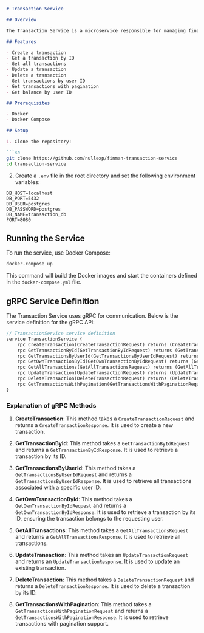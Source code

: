
```markdown
# Transaction Service

## Overview

The Transaction Service is a microservice responsible for managing financial transactions, including creating, updating, retrieving, and deleting transactions. It supports transaction types such as deposit and withdrawal, and provides functionalities like fetching transactions by user ID and with pagination.

## Features

- Create a transaction
- Get a transaction by ID
- Get all transactions
- Update a transaction
- Delete a transaction
- Get transactions by user ID
- Get transactions with pagination
- Get balance by user ID

## Prerequisites

- Docker
- Docker Compose

## Setup

1. Clone the repository:

```sh
git clone https://github.com/nullexp/finman-transaction-service
cd transaction-service
```

2. Create a `.env` file in the root directory and set the following environment variables:

```env
DB_HOST=localhost
DB_PORT=5432
DB_USER=postgres
DB_PASSWORD=postgres
DB_NAME=transaction_db
PORT=8080
```

## Running the Service

To run the service, use Docker Compose:

```sh
docker-compose up
```

This command will build the Docker images and start the containers defined in the `docker-compose.yml` file.

## gRPC Service Definition

The Transaction Service uses gRPC for communication. Below is the service definition for the gRPC API:

```proto
// TransactionService service definition
service TransactionService {
    rpc CreateTransaction(CreateTransactionRequest) returns (CreateTransactionResponse);
    rpc GetTransactionById(GetTransactionByIdRequest) returns (GetTransactionByIdResponse);
    rpc GetTransactionsByUserId(GetTransactionsByUserIdRequest) returns (GetTransactionsByUserIdResponse);
    rpc GetOwnTransactionById(GetOwnTransactionByIdRequest) returns (GetOwnTransactionByIdResponse);
    rpc GetAllTransactions(GetAllTransactionsRequest) returns (GetAllTransactionsResponse);
    rpc UpdateTransaction(UpdateTransactionRequest) returns (UpdateTransactionResponse);
    rpc DeleteTransaction(DeleteTransactionRequest) returns (DeleteTransactionResponse);
    rpc GetTransactionsWithPagination(GetTransactionsWithPaginationRequest) returns (GetTransactionsWithPaginationResponse);
}
```

### Explanation of gRPC Methods

1. **CreateTransaction**: This method takes a `CreateTransactionRequest` and returns a `CreateTransactionResponse`. It is used to create a new transaction.

2. **GetTransactionById**: This method takes a `GetTransactionByIdRequest` and returns a `GetTransactionByIdResponse`. It is used to retrieve a transaction by its ID.

3. **GetTransactionsByUserId**: This method takes a `GetTransactionsByUserIdRequest` and returns a `GetTransactionsByUserIdResponse`. It is used to retrieve all transactions associated with a specific user ID.

4. **GetOwnTransactionById**: This method takes a `GetOwnTransactionByIdRequest` and returns a `GetOwnTransactionByIdResponse`. It is used to retrieve a transaction by its ID, ensuring the transaction belongs to the requesting user.

5. **GetAllTransactions**: This method takes a `GetAllTransactionsRequest` and returns a `GetAllTransactionsResponse`. It is used to retrieve all transactions.

6. **UpdateTransaction**: This method takes an `UpdateTransactionRequest` and returns an `UpdateTransactionResponse`. It is used to update an existing transaction.

7. **DeleteTransaction**: This method takes a `DeleteTransactionRequest` and returns a `DeleteTransactionResponse`. It is used to delete a transaction by its ID.

8. **GetTransactionsWithPagination**: This method takes a `GetTransactionsWithPaginationRequest` and returns a `GetTransactionsWithPaginationResponse`. It is used to retrieve transactions with pagination support.
